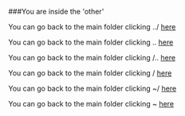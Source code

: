 ###You are inside the 'other'   

You can go back to the main folder clicking ../  [here](../)

You can go back to the main folder clicking .. [here](..)

You can go back to the main folder clicking /.. [here](/..)

You can go back to the main folder clicking / [here](/)

You can go back to the main folder clicking ~/ [here](~/)

You can go back to the main folder clicking ~ [here](~)

